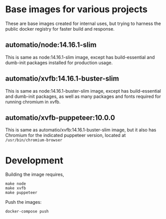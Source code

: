 # Base images for various projects

These are base images created for internal uses, but trying to harness the public docker registry for faster build and response.

## automatio/node:14.16.1-slim

This is same as node:14.16.1-slim image, except has build-essential and dumb-init packages installed for production usage.


## automatio/xvfb:14.16.1-buster-slim

This is same as node:14.16.1-buster-slim image, except has build-essential and dumb-init packages, as well as many packages and fonts required for running chromium in xvfb.


## automatio/xvfb-puppeteer:10.0.0

This is same as automatio/xvfb:14.16.1-buster-slim image, but it also has Chromium for the indicated puppeteer version, located at `/usr/bin/chromium-browser`


# Development

Building the image requires,

```
make node
make xvfb
make puppeteer
```

Push the images:
```
docker-compose push
```